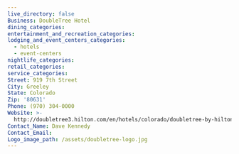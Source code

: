 ```yaml
---
live_directory: false
Business: DoubleTree Hotel
dining_categories:
entertainment_and_recreation_categories:
lodging_and_event_centers_categories:
  - hotels
  - event-centers
nightlife_categories:
retail_categories:
service_categories:
Street: 919 7th Street
City: Greeley
State: Colorado
Zip: '80631'
Phone: (970) 304-0000
Website: >-
  http://doubletree3.hilton.com/en/hotels/colorado/doubletree-by-hilton-greeley-at-lincoln-park-DENGCDT/index.html
Contact_Name: Dave Kennedy
Contact_Email:
Logo_image_path: /assets/doubletree-logo.jpg
---
```



